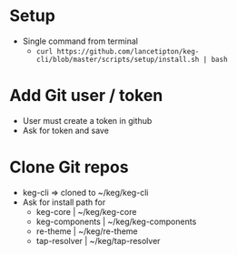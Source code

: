 # Setup
* Single command from terminal
  * `curl https://github.com/lancetipton/keg-cli/blob/master/scripts/setup/install.sh | bash `

# Add Git user / token
  * User must create a token in github
  * Ask for token and save
# Clone Git repos
  * keg-cli => cloned to ~/keg/keg-cli
  * Ask for install path for
    * keg-core | ~/keg/keg-core
    * keg-components | ~/keg/keg-components
    * re-theme | ~/keg/re-theme
    * tap-resolver | ~/keg/tap-resolver


